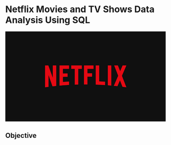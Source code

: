   # Netflix Movies and TV Shows Data Analysis Using SQL
![Netflix_logo](https://github.com/Pradhnya1209/netflix_sql_p3/blob/main/BrandAssets_Logos_01-Wordmark.jpg)
## Objective
